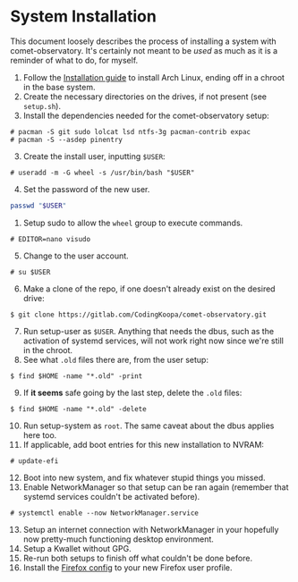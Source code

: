 # System Installation

This document loosely describes the process of installing a system with comet-observatory. It's certainly not meant to be *used* as much as it is a reminder of what to do, for myself.
1. Follow the [Installation guide](https://wiki.archlinux.org/title/Installation_guide) to install Arch Linux, ending off in a chroot in the base system.
2. Create the necessary directories on the drives, if not present (see `setup.sh`).
3. Install the dependencies needed for the comet-observatory setup:
```
# pacman -S git sudo lolcat lsd ntfs-3g pacman-contrib expac
# pacman -S --asdep pinentry
```
3. Create the install user, inputting `$USER`:
```
# useradd -m -G wheel -s /usr/bin/bash "$USER"
```
4. Set the password of the new user.
```sh
passwd "$USER"
```
1. Setup sudo to allow the `wheel` group to execute commands.
```
# EDITOR=nano visudo
```
5.  Change to the user account.
```
# su $USER
```
6. Make a clone of the repo, if one doesn't already exist on the desired drive:
```
$ git clone https://gitlab.com/CodingKoopa/comet-observatory.git
```
7. Run setup-user as `$USER`. Anything that needs the dbus, such as the activation of systemd services, will not work right now since we're still in the chroot.
8. See what `.old` files there are, from the user setup:
```
$ find $HOME -name "*.old" -print
```
9. If **it seems** safe going by the last step, delete the `.old` files:
```
$ find $HOME -name "*.old" -delete
```
10. Run setup-system as `root`. The same caveat about the dbus applies here too.
11. If applicable, add boot entries for this new installation to NVRAM:
```
# update-efi
```
12. Boot into new system, and fix whatever stupid things you missed.
13. Enable NetworkManager so that setup can be ran again (remember that systemd services couldn't be activated before).
```
# systemctl enable --now NetworkManager.service
```
13. Setup an internet connection with NetworkManager in your hopefully now pretty-much functioning desktop environment.
14. Setup a Kwallet without GPG.
15. Re-run both setups to finish off what couldn't be done before.
16. Install the [Firefox config](../../config/firefox.js) to your new Firefox user profile.

